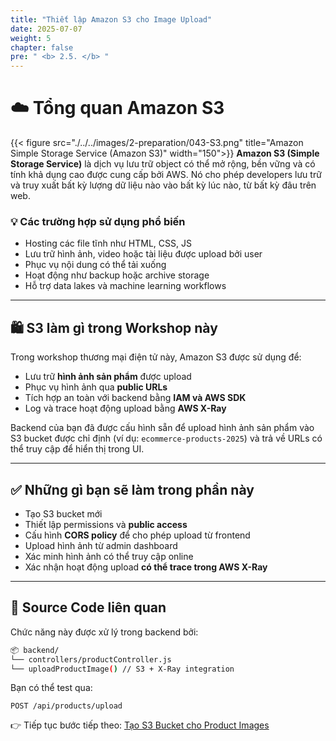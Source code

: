 ```yaml
---
title: "Thiết lập Amazon S3 cho Image Upload"
date: 2025-07-07
weight: 5
chapter: false
pre: " <b> 2.5. </b> "
---
```


# ☁️ Tổng quan Amazon S3
{{< figure src="./../../images/2-preparation/043-S3.png" title="Amazon Simple Storage Service (Amazon S3)" width="150">}}
**Amazon S3 (Simple Storage Service)** là dịch vụ lưu trữ object có thể mở rộng, bền vững và có tính khả dụng cao được cung cấp bởi AWS. Nó cho phép developers lưu trữ và truy xuất bất kỳ lượng dữ liệu nào vào bất kỳ lúc nào, từ bất kỳ đâu trên web.

### 💡 Các trường hợp sử dụng phổ biến

- Hosting các file tĩnh như HTML, CSS, JS
- Lưu trữ hình ảnh, video hoặc tài liệu được upload bởi user
- Phục vụ nội dung có thể tải xuống
- Hoạt động như backup hoặc archive storage
- Hỗ trợ data lakes và machine learning workflows

---

## 🛍️ S3 làm gì trong Workshop này

Trong workshop thương mại điện tử này, Amazon S3 được sử dụng để:

- Lưu trữ **hình ảnh sản phẩm** được upload
- Phục vụ hình ảnh qua **public URLs**
- Tích hợp an toàn với backend bằng **IAM và AWS SDK**
- Log và trace hoạt động upload bằng **AWS X-Ray**

Backend của bạn đã được cấu hình sẵn để upload hình ảnh sản phẩm vào S3 bucket được chỉ định (ví dụ: `ecommerce-products-2025`) và trả về URLs có thể truy cập để hiển thị trong UI.

---

## ✅ Những gì bạn sẽ làm trong phần này

- Tạo S3 bucket mới
- Thiết lập permissions và **public access**
- Cấu hình **CORS policy** để cho phép upload từ frontend
- Upload hình ảnh từ admin dashboard
- Xác minh hình ảnh có thể truy cập online
- Xác nhận hoạt động upload **có thể trace trong AWS X-Ray**

---

## 📁 Source Code liên quan

Chức năng này được xử lý trong backend bởi:

```bash
📦 backend/
└── controllers/productController.js
└── uploadProductImage() // S3 + X-Ray integration
``` 
    
Bạn có thể test qua:

```http
POST /api/products/upload
```

👉 Tiếp tục bước tiếp theo: [Tạo S3 Bucket cho Product Images](./2.5.1-create-bucket/)
